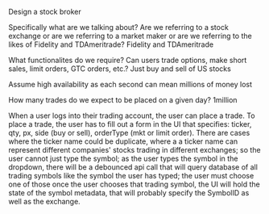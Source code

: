 Design a stock broker

Specifically what are we talking about? Are we referring to a stock exchange or are we referring to a market maker or are we referring to the likes of Fidelity and TDAmeritrade?
Fidelity and TDAmeritrade

What functionalites do we require? Can users trade options, make short sales, limit orders, GTC orders, etc.?
Just buy and sell of US stocks

Assume high availability as each second can mean millions of money lost

How many trades do we expect to be placed on a given day?
1million

When a user logs into their trading account, the user can place a trade. To place a trade, the user has to fill out a form in the UI that specifies: ticker, qty, px, side (buy or sell), orderType (mkt or limit order). There are cases where the ticker name could be duplicate, where a a ticker name can represent different companies' stocks trading in different exchanges; so the user cannot just type the symbol; as the user types the symbol in the dropdown, there will be a debounced api call that will query database of all trading symbols like the symbol the user has typed; the user must choose one of those once the user chooses that trading symbol, the UI will hold the state of the symbol metadata, that will probably specify the SymbolID as well as the exchange.

